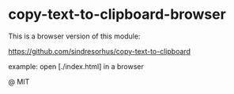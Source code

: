 # copy-text-to-clipboard-browser

This is a browser version of this module: 

https://github.com/sindresorhus/copy-text-to-clipboard

example: open [./index.html] in a browser

@ MIT

